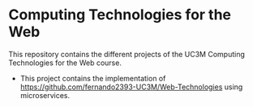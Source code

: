 # Computing Technologies for the Web

This repository contains the different projects of the UC3M Computing Technologies for the Web course.
  * This project contains the implementation of https://github.com/fernando2393-UC3M/Web-Technologies using microservices.
